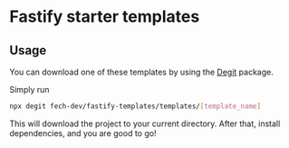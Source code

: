 # Fastify starter templates

## Usage

You can download one of these templates by using the [Degit](https://github.com/rich-harris/degit) package.

Simply run
```bash
npx degit fech-dev/fastify-templates/templates/[template_name] 
```

This will download the project to your current directory. 
After that, install dependencies, and you are good to go!